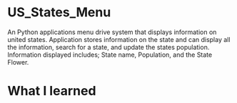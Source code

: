 # US_States_Menu
An Python applications menu drive system that displays information on united states. Application stores information on the state and can display all the information, search for a state, and update the states population. Information displayed includes;  State name, Population, and the State Flower.
# What I learned
